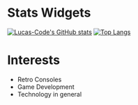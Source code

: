 # Stats Widgets
[![Lucas-Code's GitHub stats](https://github-readme-stats.vercel.app/api?username=Lucas-Code27&theme=dark)](https://github.com/anuraghazra/github-readme-stats)
[![Top Langs](https://github-readme-stats.vercel.app/api/top-langs/?username=Lucas-Code27&langs_count=8&hide=mathematica,pug&theme=dark&layout=compact)](https://github.com/anuraghazra/github-readme-stats)

# Interests
- Retro Consoles
- Game Development
- Technology in general

<!--
**Lucas-Code27/Lucas-Code27** is a ✨ _special_ ✨ repository because its `README.md` (this file) appears on your GitHub profile.

Here are some ideas to get you started:

- 🔭 I’m currently working on ...
- 🌱 I’m currently learning ...
- 👯 I’m looking to collaborate on ...
- 🤔 I’m looking for help with ...
- 💬 Ask me about ...
- 📫 How to reach me: ...
- 😄 Pronouns: ...
- ⚡ Fun fact: ...
-->
